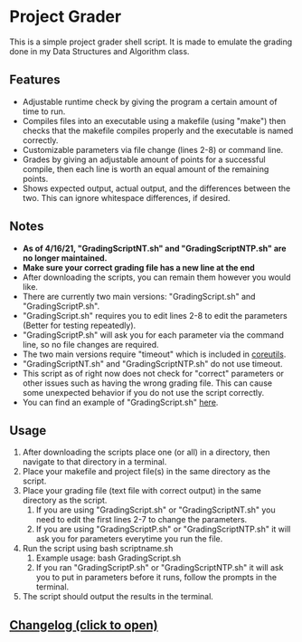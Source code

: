 # Project Grader
This is a simple project grader shell script. It is made to emulate the grading done in my Data Structures and Algorithm class.

## Features
- Adjustable runtime check by giving the program a certain amount of time to run. 
- Compiles files into an executable using a makefile (using "make") then checks that the makefile compiles properly and the executable is named correctly.
- Customizable parameters via file change (lines 2-8) or command line.
- Grades by giving an adjustable amount of points for a successful compile, then each line is worth an equal amount of the remaining points.
- Shows expected output, actual output, and the differences between the two. This can ignore whitespace differences, if desired.

## Notes
- **As of 4/16/21, "GradingScriptNT.sh" and "GradingScriptNTP.sh" are no longer maintained.**
- **Make sure your correct grading file has a new line at the end**
- After downloading the scripts, you can remain them however you would like.
- There are currently two main versions: "GradingScript.sh" and "GradingScriptP.sh".
- "GradingScript.sh" requires you to edit lines 2-8 to edit the parameters (Better for testing repeatedly).
- "GradingScriptP.sh" will ask you for each parameter via the command line, so no file changes are required.
- The two main versions require "timeout" which is included in [coreutils](https://www.gnu.org/software/coreutils/).
- "GradingScriptNT.sh" and "GradingScriptNTP.sh" do not use timeout.
- This script as of right now does not check for "correct" parameters or other issues such as having the wrong grading file. This can cause some unexpected behavior if you do not use the script correctly.
- You can find an example of "GradingScript.sh" [here](https://github.com/PeterTheAmazingAsian/ProjectGrader/tree/master/src/example).

## Usage
1. After downloading the scripts place one (or all) in a directory, then navigate to that directory in a terminal.
2. Place your makefile and project file(s) in the same directory as the script.
3. Place your grading file (text file with correct output) in the same directory as the script.
    1. If you are using "GradingScript.sh" or "GradingScriptNT.sh" you need to edit the first lines 2-7 to change the parameters.
    2. If you are using "GradingScriptP.sh" or "GradingScriptNTP.sh" it will ask you for parameters everytime you run the file.
4. Run the script using bash scriptname.sh 
    1. Example usage: bash GradingScript.sh
    2. If you ran "GradingScriptP.sh" or "GradingScriptNTP.sh" it will ask you to put in parameters before it runs, follow the prompts in the terminal.
5. The script should output the results in the terminal.

## [Changelog (click to open)]()